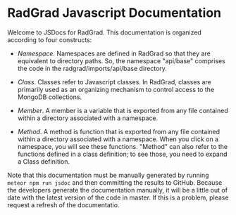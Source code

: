 # RadGrad Javascript Documentation

Welcome to JSDocs for RadGrad. This documentation is organized according to four constructs:

*  *Namespace.* Namespaces are defined in RadGrad so that they are equivalent to directory paths. So, the namespace "api/base" comprises the code in the radgrad/imports/api/base directory.

* *Class*. Classes refer to Javascript classes. In RadGrad, classes are primarily used as an organizing mechanism to control access to the MongoDB collections. 

* *Member*. A member is a variable that is exported from any file contained within a directory associated with a namespace.

* *Method*. A method is function that is exported from any file contained within a directory associated with a namespace. When you click on a namespace, you will see these functions.   "Method" can also refer to the functions defined in a class definition; to see those, you need to expand a Class definition.

Note that this documentation must be manually generated by running `meteor npm run jsdoc` and then committing the results to GitHub. Because the developers generate the documentation manually, it will be a little out of date with the latest version of the code in master. If this is a problem, please request a refresh of the documentatio.


